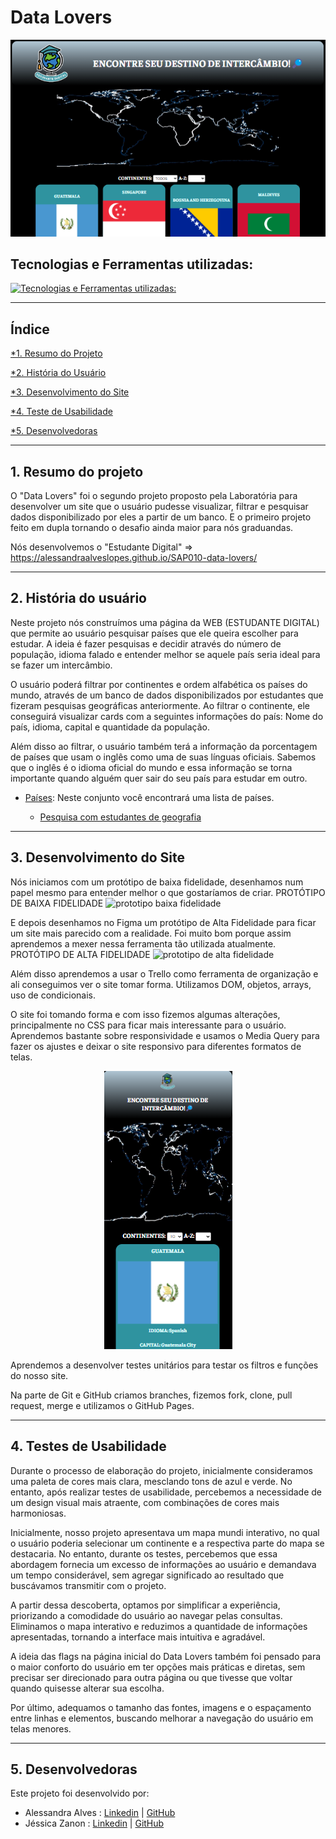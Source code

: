 # Data Lovers

![foto tela](./src/print%20tela%20site.png)


## Tecnologias e Ferramentas utilizadas:
[![Tecnologias e Ferramentas utilizadas:](https://skillicons.dev/icons?i=js,html,css,figma,github,git,jest,vscode)](https://skillicons.dev)

----
## Índice

[*1. Resumo do Projeto](#1-resumo-do-projeto)

[*2. História do Usuário](#2-história-do-usuário)

[*3. Desenvolvimento do Site](#3-desenvolvimento-do-site)

[*4. Teste de Usabilidade](#4-testes-de-usabilidade)

[*5. Desenvolvedoras](#5-desenvolvedoras)

----

## 1. Resumo do projeto

O "Data Lovers" foi o segundo projeto proposto pela Laboratória para desenvolver um site que o usuário pudesse visualizar, filtrar e pesquisar dados disponibilizado por eles a partir de um banco. E o primeiro projeto feito em dupla tornando o desafio ainda maior para nós graduandas.

Nós desenvolvemos o "Estudante Digital" => https://alessandraalveslopes.github.io/SAP010-data-lovers/

----

## 2. História do usuário

Neste projeto nós construímos uma página da WEB (ESTUDANTE DIGITAL) que permite ao usuário pesquisar países que ele queira escolher para estudar. A ideia é fazer pesquisas e decidir através do número de população, idioma falado e entender melhor se aquele país seria ideal para se fazer um intercâmbio.

O usuário poderá filtrar por continentes e ordem alfabética os países do mundo, através de um banco de dados disponibilizados por estudantes que fizeram pesquisas geográficas anteriormente. Ao filtrar o continente, ele conseguirá visualizar cards com a seguintes informações do país: Nome do país, idioma, capital e quantidade da população.

Além disso ao filtrar, o usuário também terá a informação da porcentagem de países que usam o inglês como uma de suas línguas oficiais. Sabemos que o inglês é o idioma oficial do mundo e essa informação se torna importante quando alguém quer sair do seu país para estudar em outro.

- [Países](src/data/countries/countries.json): Neste conjunto você encontrará uma
  lista de países.

  - [Pesquisa com estudantes de geografia](src/data/countries/README.pt.md)

----

## 3. Desenvolvimento do Site

Nós iniciamos com um protótipo de baixa fidelidade, desenhamos num papel mesmo para entender melhor o que gostaríamos de criar.
PROTÓTIPO DE BAIXA FIDELIDADE
![prototipo baixa fidelidade](./src/Prot%C3%B3tipo%20de%20Baixa%20fidelidade.jpeg)

E depois desenhamos no Figma um protótipo de Alta Fidelidade para ficar um site mais parecido com a realidade. Foi muito bom porque assim aprendemos a mexer nessa ferramenta tão utilizada atualmente.
PROTÓTIPO DE ALTA FIDELIDADE
![prototipo de alta fidelidade](./src/Prot%C3%B3tipo%20de%20Alta%20Fidelidade%20Data%20Lovers.jpeg)

Além disso aprendemos a usar o Trello como ferramenta de organização e ali conseguimos ver o site tomar forma. Utilizamos DOM, objetos, arrays, uso de condicionais.

O site foi tomando forma e com isso fizemos algumas alterações, principalmente no CSS para ficar mais interessante para o usuário. Aprendemos bastante sobre responsividade e usamos o Media Query para fazer os ajustes e deixar o site responsivo para diferentes formatos de telas.
<div align = "center">

![mobile](./src/print%20mobile.png) 

</div>
Aprendemos a desenvolver testes unitários para testar os filtros e funções do nosso site.

Na parte de Git e GitHub criamos branches, fizemos fork, clone, pull request, merge e utilizamos o GitHub Pages.

----

## 4. Testes de Usabilidade

Durante o processo de elaboração do projeto, inicialmente consideramos uma paleta de cores mais clara, mesclando tons de azul e verde. No entanto, após realizar testes de usabilidade, percebemos a necessidade de um design visual mais atraente, com combinações de cores mais harmoniosas.

Inicialmente, nosso projeto apresentava um mapa mundi interativo, no qual o usuário poderia selecionar um continente e a respectiva parte do mapa se destacaria. No entanto, durante os testes, percebemos que essa abordagem fornecia um excesso de informações ao usuário e demandava um tempo considerável, sem agregar significado ao resultado que buscávamos transmitir com o projeto.

A partir dessa descoberta, optamos por simplificar a experiência, priorizando a comodidade do usuário ao navegar pelas consultas. Eliminamos o mapa interativo e reduzimos a quantidade de informações apresentadas, tornando a interface mais intuitiva e agradável.

A ideia das flags na página inicial do Data Lovers também foi pensado para o maior conforto do usuário em ter opções mais práticas e diretas, sem precisar ser direcionado para outra página ou que tivesse que voltar quando quisesse alterar sua escolha.

Por último, adequamos o tamanho das fontes, imagens e o espaçamento entre linhas e elementos, buscando melhorar a navegação do usuário em telas menores.

----

## 5. Desenvolvedoras

Este projeto foi desenvolvido por:

- Alessandra Alves : [Linkedin](https://www.linkedin.com/in/alessandraalveslopes/) | [GitHub](https://github.com/AlessandraAlvesLopes)
- Jéssica Zanon : [Linkedin](https://www.linkedin.com/in/j%C3%A9ssica-zanon-b532b0253/) | [GitHub](https://github.com/jesszanon)